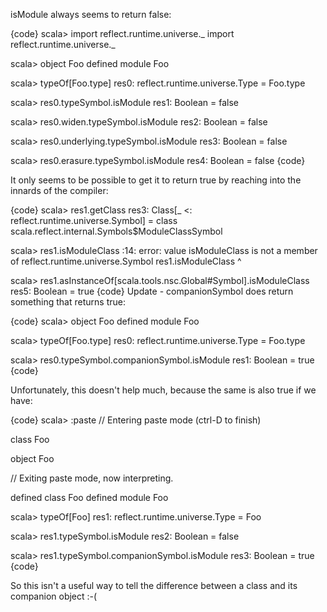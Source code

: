 isModule always seems to return false:

{code}
scala> import reflect.runtime.universe._
import reflect.runtime.universe._

scala> object Foo
defined module Foo

scala> typeOf[Foo.type]
res0: reflect.runtime.universe.Type = Foo.type

scala> res0.typeSymbol.isModule
res1: Boolean = false

scala> res0.widen.typeSymbol.isModule
res2: Boolean = false

scala> res0.underlying.typeSymbol.isModule
res3: Boolean = false

scala> res0.erasure.typeSymbol.isModule
res4: Boolean = false
{code}

It only seems to be possible to get it to return true by reaching into the innards of the compiler:

{code}
scala> res1.getClass
res3: Class[_ <: reflect.runtime.universe.Symbol] = class scala.reflect.internal.Symbols$ModuleClassSymbol

scala> res1.isModuleClass
<console>:14: error: value isModuleClass is not a member of reflect.runtime.universe.Symbol
              res1.isModuleClass
                   ^

scala> res1.asInstanceOf[scala.tools.nsc.Global#Symbol].isModuleClass
res5: Boolean = true
{code}
Update - companionSymbol does return something that returns true:

{code}
scala> object Foo
defined module Foo

scala> typeOf[Foo.type]
res0: reflect.runtime.universe.Type = Foo.type

scala> res0.typeSymbol.companionSymbol.isModule
res1: Boolean = true
{code}

Unfortunately, this doesn't help much, because the same is also true if we have:

{code}
scala> :paste
// Entering paste mode (ctrl-D to finish)

class Foo

object Foo

// Exiting paste mode, now interpreting.

defined class Foo
defined module Foo

scala> typeOf[Foo]
res1: reflect.runtime.universe.Type = Foo

scala> res1.typeSymbol.isModule
res2: Boolean = false

scala> res1.typeSymbol.companionSymbol.isModule
res3: Boolean = true
{code}

So this isn't a useful way to tell the difference between a class and its companion object :-(
